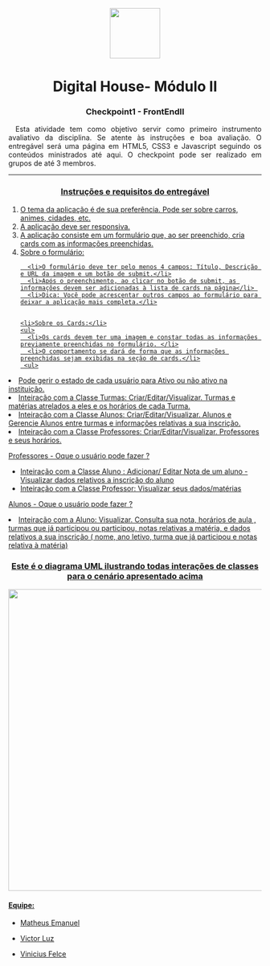 <p align="center"><img height="100em" src="https://assets-global.website-files.com/5de98c06bb83ab1e27fc1c95/61c22cc7406e8924694eefe6_60a1bee6049365927b1f1f2a_Digital-House-logo.png" /></p>
<h1 align="center">Digital House- Módulo II</h1>

<h3 align="center">Checkpoint1 - FrontEndII</h2>

<p align="justify">&emsp;Esta atividade tem como objetivo servir como primeiro instrumento avaliativo da disciplina. Se atente às instruções e boa avaliação. O entregável será uma página em HTML5, CSS3 e Javascript seguindo os conteúdos ministrados até aqui.
 O checkpoint pode ser realizado em grupos de até 3 membros.</p>


---

<h3 align="center"><u>Instruções e requisitos do entregável</h3>

  <ol>
    <li>O tema da aplicação é de sua preferência. Pode ser sobre carros, animes, cidades, etc.</li>
    <li>A aplicação deve ser responsiva.</li>
    <li>A aplicação consiste em um formulário que, ao ser preenchido, cria cards com as informações preenchidas.</li>
    <li> Sobre o formulário: </li>
    
      <li>O formulário deve ter pelo menos 4 campos: Título, Descrição e URL da imagem e um botão de submit.</li>
      <li>Após o preenchimento, ao clicar no botão de submit, as informações devem ser adicionadas à lista de cards na página</li> 
      <li>Dica: Você pode acrescentar outros campos ao formulário para deixar a aplicação mais completa.</li>
    
  
    <li>Sobre os Cards:</li>
    <ul>
      <li>Os cards devem ter uma imagem e constar todas as informações previamente preenchidas no formulário. </li>
      <li>O comportamento se dará de forma que as informações preenchidas sejam exibidas na seção de cards.</li>
     <ul>
  
  </ol>

<li>Pode gerir o estado de cada usuário para Ativo ou não ativo na instituição.</li>
<li>Inteiração com a Classe Turmas: Criar/Editar/Visualizar. Turmas e matérias atrelados a eles e os horários de cada Turma. </li>
<li>Inteiração com a Classe Alunos: Criar/Editar/Visualizar. Alunos e Gerencie Alunos entre turmas e informações relativas a sua inscrição.</li>
<li>Inteiração com a Classe Professores: Criar/Editar/Visualizar. Professores e seus horários.</li>
 
 </ul>


<p>Professores - Oque o usuário pode fazer ?</p>
 <ul>
<li>Inteiração com a Classe Aluno : Adicionar/ Editar Nota de um aluno - Visualizar dados relativos a inscrição do aluno
<li>Inteiração com a Classe Professor: Visualizar seus dados/matérias </li>
  </ul>


<p>Alunos - Oque o usuário pode fazer ?</p>
<li>Inteiração com a Aluno: Visualizar. Consulta sua nota, horários de aula , turmas que já participou ou participou, notas relativas a matéria, e dados relativos a sua inscrição ( nome,  ano letivo, turma que já participou e notas relativa à matéria)</li>

<h3 align="center">Este é o diagrama UML ilustrando todas interações de classes para o cenário apresentado acima </h3>
<p align="center"><img height="600em" src="./imgDescricao/DiagramaCheckpoint1-POO.jpg" /></p>

#### Equipe:

 - <p><a href="https://github.com/fehbr800" title="Matheus Emanuel Github">Matheus Emanuel</a></p>
 - <p><a href="https://github.com/vitinop" title="Victor Luz Github">Victor Luz</a></p>
 - <p><a href="https://github.com/ViniciusFelce" title="Vinicius Felce Github">Vinicius Felce</a></p>
